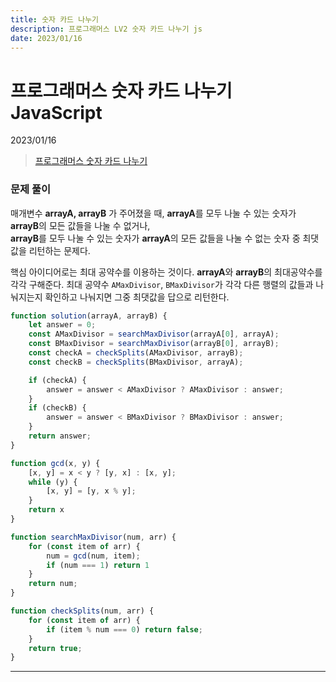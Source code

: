 ```yaml
---
title: 숫자 카드 나누기
description: 프로그래머스 LV2 숫자 카드 나누기 js
date: 2023/01/16
---
```


# 프로그래머스 숫자 카드 나누기 JavaScript
<div class="flex justify-end text-sm">2023/01/16</div>

> <a href="https://school.programmers.co.kr/learn/courses/30/lessons/135807" target="_blank" class="font-bold">프로그래머스 숫자 카드 나누기</a>

### 문제 풀이
매개변수 **arrayA, arrayB** 가 주어졌을 때, **arrayA**를 모두 나눌 수 있는 숫자가 **arrayB**의 모든 값들을 나눌 수 없거나,  
 **arrayB**를 모두 나눌 수 있는 숫자가 **arrayA**의 모든 값들을 나눌 수 없는 숫자 중 최댓값을 리턴하는 문제다.

핵심 아이디어로는 최대 공약수를 이용하는 것이다. **arrayA**와 **arrayB**의 최대공약수를 각각 구해준다. 최대 공약수 `AMaxDivisor`, `BMaxDivisor`가 각각 다른 행렬의 값들과 나눠지는지 확인하고 나눠지면 그중 최댓값을 답으로 리턴한다.

``` js
function solution(arrayA, arrayB) {
    let answer = 0;
    const AMaxDivisor = searchMaxDivisor(arrayA[0], arrayA);
    const BMaxDivisor = searchMaxDivisor(arrayB[0], arrayB);    
    const checkA = checkSplits(AMaxDivisor, arrayB);
    const checkB = checkSplits(BMaxDivisor, arrayA);

    if (checkA) {
        answer = answer < AMaxDivisor ? AMaxDivisor : answer;
    }
    if (checkB) {
        answer = answer < BMaxDivisor ? BMaxDivisor : answer;
    }
    return answer;
}

function gcd(x, y) {
    [x, y] = x < y ? [y, x] : [x, y];
    while (y) {
        [x, y] = [y, x % y];
    }
    return x
}

function searchMaxDivisor(num, arr) {
    for (const item of arr) {
        num = gcd(num, item);
        if (num === 1) return 1
    }
    return num;
}

function checkSplits(num, arr) {
    for (const item of arr) {
        if (item % num === 0) return false;
    }
    return true;
}
```

---